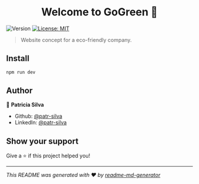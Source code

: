 <h1 align="center">Welcome to GoGreen 👋</h1>
<p>
  <img alt="Version" src="https://img.shields.io/badge/version-0.0.0-blue.svg?cacheSeconds=2592000" />
  <a href="#" target="_blank">
    <img alt="License: MIT" src="https://img.shields.io/badge/License-MIT-yellow.svg" />
  </a>
</p>

> Website concept for a eco-friendly company.

## Install

```sh
npm run dev
```

## Author

👤 **Patricia Silva**

* Github: [@patr-silva](https://github.com/patr-silva)
* LinkedIn: [@patr-silva](https://linkedin.com/in/patr-silva)

## Show your support

Give a ⭐️ if this project helped you!

***
_This README was generated with ❤️ by [readme-md-generator](https://github.com/kefranabg/readme-md-generator)_
